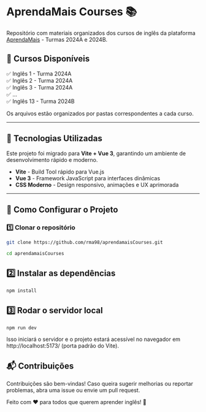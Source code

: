 # AprendaMais Courses 📚

Repositório com materiais organizados dos cursos de inglês da plataforma [AprendaMais](https://aprendamais.mec.gov.br/)  - Turmas 2024A e 2024B.

## 📌 Cursos Disponíveis  
✅ Inglês 1 - Turma 2024A  
✅ Inglês 2 - Turma 2024A  
✅ Inglês 3 - Turma 2024A  
✅ ...  
✅ Inglês 13 - Turma 2024B  

Os arquivos estão organizados por pastas correspondentes a cada curso.  

---

## 🚀 Tecnologias Utilizadas  
Este projeto foi migrado para **Vite + Vue 3**, garantindo um ambiente de desenvolvimento rápido e moderno.

- **Vite** - Build Tool rápido para Vue.js  
- **Vue 3** - Framework JavaScript para interfaces dinâmicas  
- **CSS Moderno** - Design responsivo, animações e UX aprimorada  

---

## 🔧 Como Configurar o Projeto  

### 1️⃣ Clonar o repositório  
```bash
git clone https://github.com/rma98/aprendamaisCourses.git
```

```bash
cd aprendamaisCourses
```

## 2️⃣ Instalar as dependências
```bash
npm install
```

## 3️⃣ Rodar o servidor local
```bash
npm run dev
```
Isso iniciará o servidor e o projeto estará acessível no navegador em http://localhost:5173/ (porta padrão do Vite).

## 📬 Contribuições
Contribuições são bem-vindas! Caso queira sugerir melhorias ou reportar problemas, abra uma issue ou envie um pull request.

Feito com ❤️ para todos que querem aprender inglês! 🎯
